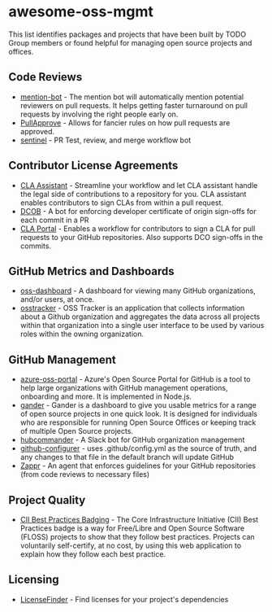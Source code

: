# awesome-oss-mgmt

This list identifies packages and projects that have been built by TODO Group
members or found helpful for managing open source projects and offices.

## Code Reviews

- [mention-bot](https://github.com/facebook/mention-bot) - The mention bot will automatically mention potential reviewers on pull requests. It helps getting faster turnaround on pull requests by involving the right people early on.
- [PullApprove](https://about.pullapprove.com/) - Allows for fancier rules on how pull requests are approved.
- [sentinel](https://github.com/habitat-sh/sentinel) - PR Test, review, and merge workflow bot

## Contributor License Agreements

- [CLA Assistant](https://github.com/cla-assistant/cla-assistant) - Streamline your workflow and let CLA assistant handle the legal side of contributions to a repository for you. CLA assistant enables contributors to sign CLAs from within a pull request.
- [DCOB](https://github.com/chef/dcob) - A bot for enforcing developer certificate of origin sign-offs for each commit in a PR
- [CLA Portal](https://github.com/vmware/claportal) - Enables a workflow for contributors to sign a CLA for pull requests to your GitHub repositories. Also supports DCO sign-offs in the commits.

## GitHub Metrics and Dashboards

- [oss-dashboard](https://github.com/amznlabs/oss-dashboard) - A dashboard for viewing many GitHub organizations, and/or users, at once.
- [osstracker](https://github.com/Netflix/osstracker) - OSS Tracker is an application that collects information about a Github organization and aggregates the data across all projects within that organization into a single user interface to be used by various roles within the owning organization.

## GitHub Management

- [azure-oss-portal](https://github.com/Azure/azure-oss-portal) - Azure's Open Source Portal for GitHub is a tool to help large organizations with GitHub management operations, onboarding and more. It is implemented in Node.js.
- [gander](https://github.com/paypal/gander) - Gander is a dashboard to give you usable metrics for a range of open source projects in one quick look. It is designed for individuals who are responsible for running Open Source Offices or keeping track of multiple Open Source projects.
- [hubcommander](https://github.com/Netflix/hubcommander) - A Slack bot for GitHub organization management
- [github-configurer](https://github.com/bkeepers/github-configurer) - uses .github/config.yml as the source of truth, and any changes to that file in the default branch will update GitHub
- [Zappr](https://github.com/zalando/zappr) - An agent that enforces guidelines for your GitHub repositories (from code reviews to necessary files)

## Project Quality

- [CII Best Practices Badging](https://bestpractices.coreinfrastructure.org/) - The Core Infrastructure Initiative (CII) Best Practices badge is a way for Free/Libre and Open Source Software (FLOSS) projects to show that they follow best practices. Projects can voluntarily self-certify, at no cost, by using this web application to explain how they follow each best practice.

## Licensing

- [LicenseFinder](https://github.com/pivotal/LicenseFinder) - Find licenses for your project's dependencies
